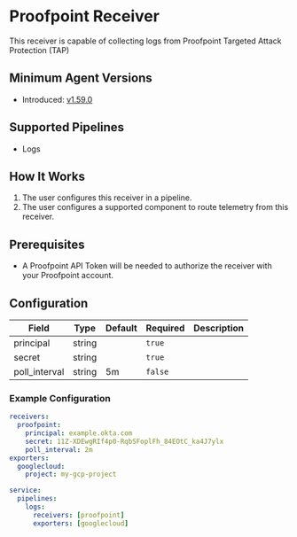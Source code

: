 # Proofpoint Receiver
This receiver is capable of collecting logs from Proofpoint Targeted Attack Protection (TAP)

## Minimum Agent Versions
- Introduced: [v1.59.0](https://github.com/observIQ/bindplane-agent/releases/tag/v1.59.0)

## Supported Pipelines
- Logs

## How It Works
1. The user configures this receiver in a pipeline.
2. The user configures a supported component to route telemetry from this receiver.

## Prerequisites
- A Proofpoint API Token will be needed to authorize the receiver with your Proofpoint account.

## Configuration
| Field                | Type      | Default          | Required | Description                                                                                                                                                                             |
|----------------------|-----------|------------------|----------| ----------------------------------------------------------------------------------------------------------------------------------------------------------------------------------------|
| principal            |  string   |                  | `true`   |                                                                                                                      |
| secret               |  string   |                  | `true`   |                                                                                                                      |
| poll_interval        |  string   | 5m               | `false`  |                                                                                                                      |

### Example Configuration
```yaml
receivers:
  proofpoint:
    principal: example.okta.com
    secret: 11Z-XDEwgRIf4p0-RqbSFoplFh_84EOtC_ka4J7ylx
    poll_interval: 2m
exporters:
  googlecloud:
    project: my-gcp-project

service:
  pipelines:
    logs:
      receivers: [proofpoint]
      exporters: [googlecloud]
```
